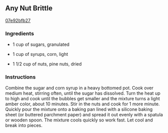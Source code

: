 ## Any Nut Brittle

[07e92bfb27](http://www.foodnetwork.com/recipes/any-nut-brittle-recipe.html)

### Ingredients

 - 1 cup of sugars, granulated

 - 1 cup of syrups, corn, light

 - 1 1/2 cup of nuts, pine nuts, dried

### Instructions

Combine the sugar and corn syrup in a heavy bottomed pot. Cook over medium heat, stirring often, until the sugar has dissolved. Turn the heat up to high and cook until the bubbles get smaller and the mixture turns a light amber color, about 10 minutes. Stir in the nuts and cook for 1 more minute. Quickly pour the mixture onto a baking pan lined with a silicone baking sheet (or buttered parchment paper) and spread it out evenly with a spatula or wooden spoon. The mixture cools quickly so work fast. Let cool and break into pieces.